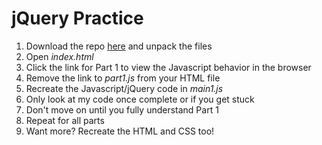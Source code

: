 # jQuery Practice

1. Download the repo [here](https://github.com/mjhea0/jquery-practice/archive/master.zip) and unpack the files
1. Open *index.html*
1. Click the link for Part 1 to view the Javascript behavior in the browser
1. Remove the link to *part1.js* from your HTML file
1. Recreate the Javascript/jQuery code in *main1.js*
1. Only look at my code once complete or if you get stuck
1. Don't move on until you fully understand Part 1
1. Repeat for all parts
1. Want more? Recreate the HTML and CSS too!
